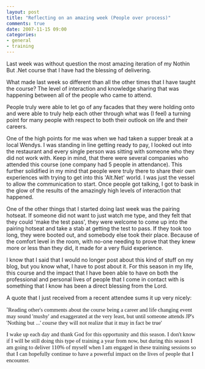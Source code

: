 ```yaml
---
layout: post
title: "Reflecting on an amazing week (People over process)"
comments: true
date: 2007-11-15 09:00
categories:
- general
- training
---
```


Last week was without question the most amazing iteration of my Nothin But .Net course that I have had the blessing of delivering.

What made last week so different than all the other times that I have taught the course? The level of interaction and knowledge sharing that was happening between all of the people who came to attend.

People truly were able to let go of any facades that they were holding onto and were able to truly help each other through what was (I feel) a turning point for many people with respect to both their outlook on life and their careers.

One of the high points for me was when we had taken a supper break at a local Wendys. I was standing in line getting ready to pay, I looked out into the restaurant and every single person was sitting with someone who they did not work with. Keep in mind, that there were several companies who attended this course (one company had 5 people in attendance). This further solidified in my mind that people were truly there to share their own experiences with trying to get into this 'Alt.Net' world. I was just the vessel to allow the communication to start. Once people got talking, I got to bask in the glow of the results of the amazingly high levels of interaction that happened.

One of the other things that I started doing last week was the pairing hotseat. If someone did not want to just watch me type, and they felt that they could 'make the test pass', they were welcome to come up into the pairing hotseat and take a stab at getting the test to pass. If they took too long, they were booted out, and somebody else took their place. Because of the comfort level in the room, with no-one needing to prove that they knew more or less than they did, it made for a very fluid experience.

I know that I said that I would no longer post about this kind of stuff on my blog, but you know what, I have to post about it. For this season in my life, this course and the impact that I have been able to have on both the professional and personal lives of people that I come in contact with is something that I know has been a direct blessing from the Lord.

A quote that I just received from a recent attendee sums it up very nicely:

'<span style="FONT-SIZE: 11pt; LINE-HEIGHT: 115%; FONT-FAMILY: 'Calibri','sans-serif'; mso-fareast-font-family: 'Times New Roman'; mso-bidi-font-family: 'Times New Roman'; mso-ansi-language: EN-US; mso-fareast-language: EN-US; mso-bidi-language: AR-SA">Reading other's comments about the course being a career and life changing event may sound 'mushy' and exaggerated at the very least, but until someone attends JP's 'Nothing but ...' course they will not realize that it may in fact be true'</span>

<span style="FONT-SIZE: 11pt; LINE-HEIGHT: 115%; FONT-FAMILY: 'Calibri','sans-serif'; mso-fareast-font-family: 'Times New Roman'; mso-bidi-font-family: 'Times New Roman'; mso-ansi-language: EN-US; mso-fareast-language: EN-US; mso-bidi-language: AR-SA">I wake up each day and thank God for this opportunity and this season. I don't know if I will be still doing this type of training a year from now, but during this season I am going to deliver 110% of myself when I am engaged in these training sessions so that I can hopefully continue to have a powerful impact on the lives of people that I encounter.</span>

 




